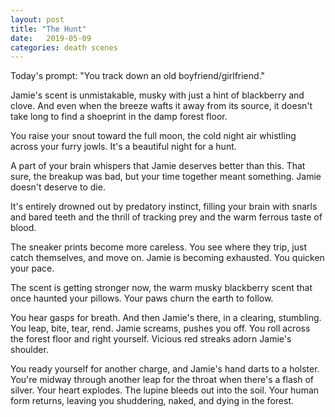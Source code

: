 ```yaml
---
layout: post
title: "The Hunt"
date:   2019-05-09
categories: death scenes
---
```

Today's prompt: "You track down an old boyfriend/girlfriend."

Jamie's scent is unmistakable, musky with just a hint of blackberry and clove. And even when the breeze wafts it away from its source, it doesn't take long to find a shoeprint in the damp forest floor.

You raise your snout toward the full moon, the cold night air whistling across your furry jowls. It's a beautiful night for a hunt.

A part of your brain whispers that Jamie deserves better than this. That sure, the breakup was bad, but your time together meant something. Jamie doesn't deserve to die.

It's entirely drowned out by predatory instinct, filling your brain with snarls and bared teeth and the thrill of tracking prey and the warm ferrous taste of blood.

The sneaker prints become more careless. You see where they trip, just catch themselves, and move on. Jamie is becoming exhausted. You quicken your pace.

The scent is getting stronger now, the warm musky blackberry scent that once haunted your pillows. Your paws churn the earth to follow.

You hear gasps for breath. And then Jamie's there, in a clearing, stumbling. You leap, bite, tear, rend. Jamie screams, pushes you off. You roll across the forest floor and right yourself. Vicious red streaks adorn Jamie's shoulder.

You ready yourself for another charge, and Jamie's hand darts to a holster. You're midway through another leap for the throat when there's a flash of silver. Your heart explodes. The lupine bleeds out into the soil. Your human form returns, leaving you shuddering, naked, and dying in the forest.
